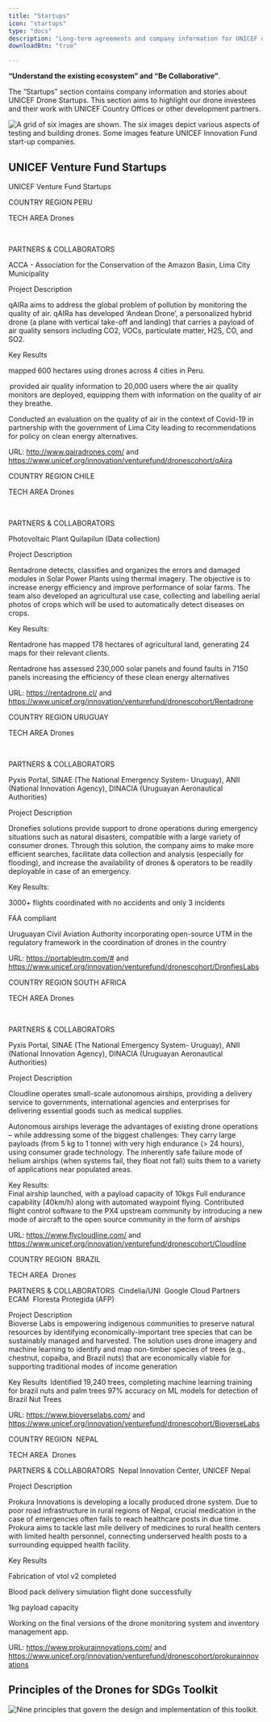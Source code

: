```yaml
---
title: "Startups"
icon: "startups"
type: "docs"
description: "Long-term agreements and company information for UNICEF drone companies or other entities implementing DPG solutions."
downloadBtn: "true"

---
```


**“Understand the existing ecosystem” and “Be Collaborative”**.

The “Startups” section contains company information and stories about UNICEF Drone Startups.
This section aims to highlight our drone investees and their work with UNICEF Country Offices or other development partners.

![A grid of six images are shown. The six images depict various aspects of testing and building drones. Some images feature UNICEF Innovation Fund start-up companies.](/drone-4sdgtoolkit/startups/grid-test.png)


## UNICEF Venture Fund Startups

UNICEF Venture Fund Startups 

 

COUNTRY REGION​ PERU 

​TECH AREA​ Drones  

​ 

PARTNERS & COLLABORATORS​ 

ACCA - Association for the Conservation of the Amazon Basin, Lima City Municipality  

 

Project Description ​ 

qAIRa aims to address the global problem of pollution by monitoring the quality of air. qAIRa has developed ‘Andean Drone’, a personalized hybrid drone (a plane with vertical take-off and landing) that carries a payload of air quality sensors including CO2, VOCs, particulate matter, H2S, CO, and SO2.  

 

​Key Results ​ 

mapped 600 hectares using drones across 4 cities in Peru.​ 

 provided air quality information to 20,000 users where the air quality monitors are deployed, equipping them with information on the quality of air they breathe. ​ 

Conducted an evaluation on the quality of air in the context of Covid-19 in partnership with the government of Lima City leading to recommendations for policy on clean energy alternatives.​ 

URL: http://www.qairadrones.com/  and https://www.unicef.org/innovation/venturefund/dronescohort/qAira  

 

 

COUNTRY REGION​ CHILE  

​TECH AREA​ Drones  

​ 

PARTNERS & COLLABORATORS​ 

Photovoltaic Plant Quilapilun (Data collection) 

 

Project Description  

Rentadrone detects, classifies and organizes the errors and damaged modules in Solar Power Plants using thermal imagery. The objective is to increase energy efficiency and improve performance of solar farms. The team also developed an agricultural use case, collecting and labelling aerial photos of crops which will be used to automatically detect diseases on crops.  

 

Key Results:  

Rentadrone has mapped 178 hectares of agricultural land, generating 24 maps for their relevant clients.  

Rentadrone has assessed 230,000 solar panels and found faults in 7150 panels increasing the efficiency of these clean energy alternatives  

URL: https://rentadrone.cl/  and https://www.unicef.org/innovation/venturefund/dronescohort/Rentadrone  

 

 

COUNTRY REGION​ URUGUAY   

​TECH AREA​ Drones  

​ 

PARTNERS & COLLABORATORS​ 

Pyxis Portal, SINAE (The National Emergency System- Uruguay), ANII (National Innovation Agency), DINACIA (Uruguayan Aeronautical Authorities)  

 

Project Description  

Dronefies solutions provide support to drone operations during emergency situations such as natural disasters, compatible with a large variety of consumer drones. Through this solution, the company aims to make more efficient searches,  facilitate data collection and analysis (especially for flooding), and increase the availability of drones & operators to be readily deployable in case of an emergency. 

 

Key Results:  

3000+ flights coordinated with no accidents and only 3 incidents  

FAA compliant  

Uruguayan Civil Aviation Authority incorporating open-source  UTM in the regulatory framework in the coordination of drones in the country  

URL: https://portableutm.com/#  and https://www.unicef.org/innovation/venturefund/dronescohort/DronfiesLabs   

 

 

COUNTRY REGION​ SOUTH AFRICA 

​TECH AREA​ Drones  

​ 

PARTNERS & COLLABORATORS​ 

Pyxis Portal, SINAE (The National Emergency System- Uruguay), ANII (National Innovation Agency), DINACIA (Uruguayan Aeronautical Authorities)  

Project Description  

Cloudline operates small-scale autonomous airships, providing a delivery service to governments, international agencies and enterprises for delivering essential goods such as medical supplies.  

Autonomous airships leverage the advantages of existing drone operations – while addressing some of the biggest challenges: They carry large payloads (from 5 kg to 1 tonne) with very high endurance (> 24 hours), using consumer grade technology. The inherently safe failure mode of helium airships (when systems fail, they float not fall) suits them to a variety of applications near populated areas. 

Key Results:  
Final airship launched, with a payload capacity of 10kgs 
Full endurance capability (40km/h) along with automated waypoint flying. 
Contributed flight control software to the PX4 upstream community by introducing a new mode of aircraft to the open source community in the form of airships   

URL: https://www.flycloudline.com/ and https://www.unicef.org/innovation/venturefund/dronescohort/Cloudline    
 

COUNTRY REGION
​ BRAZIL 

TECH AREA
​ Drones  

PARTNERS & COLLABORATORS
​ Cindelia/UNI
​ Google Cloud Partners
​ ECAM
​ Floresta Protegida (AFP) 

Project Description  
Bioverse Labs is empowering indigenous communities to preserve natural resources by identifying economically-important tree species that can be sustainably managed and harvested. The solution uses drone imagery and machine learning to identify and map non-timber species of trees (e.g., chestnut, copaiba, and Brazil nuts) that are economically viable for supporting traditional modes of income generation 

Key Results  
Identified 19,240 trees, completing machine learning training for brazil nuts and palm trees 
97% accuracy on ML models for detection of Brazil Nut Trees   

URL: https://www.bioverselabs.com/ and https://www.unicef.org/innovation/venturefund/dronescohort/BioverseLabs     

COUNTRY REGION
​ NEPAL 

TECH AREA
​ Drones  

PARTNERS & COLLABORATORS
​ Nepal Innovation Center, UNICEF Nepal 

Project Description  

Prokura Innovations is developing a locally produced drone system. Due to poor road infrastructure in rural regions of Nepal, crucial medication in the case of emergencies often fails to reach healthcare posts in due time. Prokura aims to tackle last mile delivery of medicines to rural health centers with limited health personnel, connecting underserved health posts to a surrounding equipped health facility. 

Key Results  

Fabrication of vtol v2 completed 

Blood pack delivery simulation flight done successfully 

1kg payload capacity  

Working on the final versions of the drone monitoring system and inventory management app. 

URL: https://www.prokurainnovations.com/ and https://www.unicef.org/innovation/venturefund/dronescohort/prokurainnovations      




## Principles of the Drones for SDGs Toolkit

![Nine principles that govern the design and implementation of this toolkit.](/drone-4sdgtoolkit/startups/principles.png)
